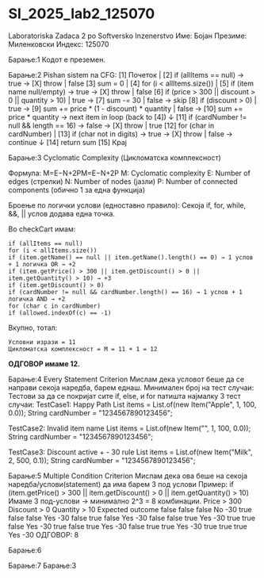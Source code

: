 # SI_2025_lab2_125070
Laboratoriska Zadaca 2 po Softversko Inzenerstvo 
Име:  Бојан
Презиме:  Миленковски
Индекс:  125070

Барање:1
Кодот е преземен.



Барање:2
Pishan sistem na CFG:
     [1] Почеток
       |
     [2] if (allItems == null) → true → [X] throw
       | false
     [3] sum = 0
       |
     [4] for (i < allItems.size())
       |
     [5] if (item name null/empty) → true → [X] throw
       | false
     [6] if (price > 300 || discount > 0 || quantity > 10)
       | true → [7] sum -= 30
       | false → skip
     [8] if (discount > 0)
       | true → [9] sum += price * (1 - discount) * quantity
       | false → [10] sum += price * quantity
     → next item in loop (back to [4])
       ↓
     [11] if (cardNumber != null && length == 16) → false → [X] throw
       | true
     [12] for (char in cardNumber)
       |
     [13] if (char not in digits) → true → [X] throw
       | false → continue
       ↓
     [14] return sum
     [15] Крај



Барање:3
Cyclomatic Complexity (Цикломатска комплексност)

Формула:
M=E−N+2PM=E−N+2P
M: Cyclomatic complexity
E: Number of edges (стрелки)
N: Number of nodes (јазли)
P: Number of connected components (обично 1 за една функција)

Броење по логички услови (едноставно правило):
Секојa if, for, while, &&, || услов додава една точка.

Во checkCart имам:

    if (allItems == null)
    for (i < allItems.size())
    if (item.getName() == null || item.getName().length() == 0) → 1 услов + 1 логичка OR → +2
    if (item.getPrice() > 300 || item.getDiscount() > 0 || item.getQuantity() > 10) → +3
    if (item.getDiscount() > 0)
    if (cardNumber != null && cardNumber.length() == 16) → 1 услов + 1 логичка AND → +2
    for (char c in cardNumber)
    if (allowed.indexOf(c) == -1)

Вкупно, тотал:

    Условни изрази = 11
    Цикломатска комплексност = M = 11 + 1 = 12
**ОДГОВОР имаме 12.**
    
Барање:4 Every Statement Criterion
    Мислам дека условот беше да се направи секоја наредба, барем еднаш.
    Минимален број на тест случаи:
    Тестови за да се покријат сите if, else, и for патишта најмалку 3 тест случаи:
TestCase1: Happy Path
List<Item> items = List.of(new Item("Apple", 1, 100, 0.0));
String cardNumber = "1234567890123456";

TestCase2: Invalid item name
List<Item> items = List.of(new Item("", 1, 100, 0.0));
String cardNumber = "1234567890123456";

TestCase3: Discount active + - 30 rule
List<Item> items = List.of(new Item("Milk", 2, 500, 0.1));
String cardNumber = "1234567890123456";



Барање:5 Multiple Condition Criterion
Мислам дека ова беше на секоја наредба/услови(statement) да има барем 3 под услови
Пример:
    if (item.getPrice() > 300 || item.getDiscount() > 0 || item.getQuantity() > 10)
Имаме 3 под-услови → минимално 2^3 = 8 комбинации.
Price > 300	Discount > 0	Quantity > 10	Expected outcome
false	false	false	No -30
true	false	false	Yes -30
false	true	false	Yes -30
false	false	true	Yes -30
true	true	false	Yes -30
true	false	true	Yes -30
false	true	true	Yes -30
true	true	true	Yes -30
ОДГОВОР: 8


Барање:6

Барање:7
Барање:3
